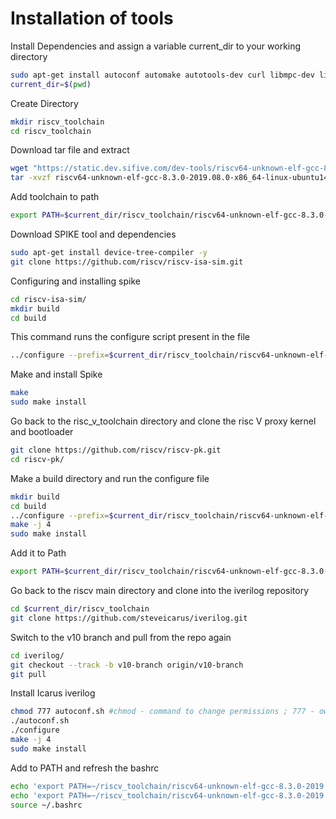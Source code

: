 # Installation of tools

Install Dependencies and assign a variable current_dir to your working directory 
```bash
sudo apt-get install autoconf automake autotools-dev curl libmpc-dev libmpfr-dev libgmp-dev gawk build-essential bison flex texinfo gperf libtool patchutils bc zlib1g-dev git libexpat1-dev gtkwave -y
current_dir=$(pwd)
```
Create Directory
```bash
mkdir riscv_toolchain
cd riscv_toolchain
```
Download tar file and extract
```bash
wget "https://static.dev.sifive.com/dev-tools/riscv64-unknown-elf-gcc-8.3.0-2019.08.0-x86_64-linux-ubuntu14.tar.gz"
tar -xvzf riscv64-unknown-elf-gcc-8.3.0-2019.08.0-x86_64-linux-ubuntu14.tar.gz
```
Add toolchain to path
```bash
export PATH=$current_dir/riscv_toolchain/riscv64-unknown-elf-gcc-8.3.0-2019.08.0-x86_64-linux-ubuntu14/bin:$PATH
```
Download SPIKE tool and dependencies
```bash
sudo apt-get install device-tree-compiler -y
git clone https://github.com/riscv/riscv-isa-sim.git
```
Configuring and installing spike
```bash
cd riscv-isa-sim/
mkdir build
cd build
```
This command runs the configure script present in the file
```bash
../configure --prefix=$current_dir/riscv_toolchain/riscv64-unknown-elf-gcc-8.3.0-2019.08.0-x86_64-linux-ubuntu14
```
Make and install Spike
```bash
make
sudo make install  
```
Go back to the risc_v_toolchain directory and clone the risc V proxy kernel and bootloader
```bash
git clone https://github.com/riscv/riscv-pk.git
cd riscv-pk/
```
Make a build directory and run the configure file
```bash
mkdir build
cd build
../configure --prefix=$current_dir/riscv_toolchain/riscv64-unknown-elf-gcc-8.3.0-2019.08.0-x86_64-linux-ubuntu14 --host=riscv64-unknown-elf
make -j 4
sudo make install
```
Add it to Path
```bash
export PATH=$current_dir/riscv_toolchain/riscv64-unknown-elf-gcc-8.3.0-2019.08.0-x86_64-linux-ubuntu14/riscv64-unknown-elf/bin:$PATH
```
Go back to the riscv main directory and clone into the iverilog repository
```bash
cd $current_dir/riscv_toolchain
git clone https://github.com/steveicarus/iverilog.git 
```
Switch to the v10 branch and pull from the repo again
```bash
cd iverilog/
git checkout --track -b v10-branch origin/v10-branch 
git pull 
```
Install Icarus iverilog 
```bash
chmod 777 autoconf.sh #chmod - command to change permissions ; 777 - owner,group,others - read,write,execute permission enabled
./autoconf.sh
./configure
make -j 4
sudo make install
```
Add to PATH and refresh the bashrc
```bash
echo 'export PATH=~/riscv_toolchain/riscv64-unknown-elf-gcc-8.3.0-2019.08.0-x86_64-linux-ubuntu14/bin:$PATH' >> ~/.bashrc
echo 'export PATH=~/riscv_toolchain/riscv64-unknown-elf-gcc-8.3.0-2019.08.0-x86_64-linux-ubuntu14/riscv64-unknown-elf/bin:$PATH' >> ~/.bashrc
source ~/.bashrc
```


